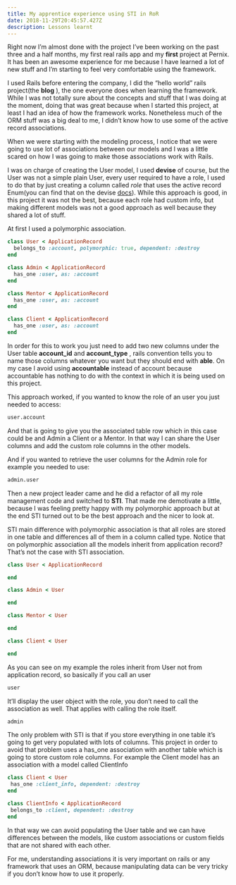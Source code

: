 ```yaml
---
title: My apprentice experience using STI in RoR
date: 2018-11-29T20:45:57.427Z
description: Lessons learnt
---
```


Right now I’m almost done with the project I’ve been working on the past three and a half months, my first real rails app and my **first** project at Pernix. It has been an awesome experience for me because I have learned a lot of new stuff and I’m starting to feel very comfortable using the framework.

I used Rails before entering the company, I did the “hello world” rails project(the **blog** ), the one everyone does when learning the framework. While I was not totally sure about the concepts and stuff that I was doing at the moment, doing that was great because when I started this project, at least I had an idea of how the framework works. Nonetheless much of the ORM stuff was a big deal to me, I didn’t know how to use some of the active record associations.

When we were starting with the modeling process, I notice that we were going to use lot of associations between our models and I was a little scared on how I was going to make those associations work with Rails.

I was on charge of creating the User model, I used **devise** of course, but the User was not a simple plain User, every user required to have a role, I used to do that by just creating a column called _role_ that uses the active record Enum(you can find that on the devise [docs](https://github.com/plataformatec/devise/wiki/How-To:-Add-an-Admin-Role#option-3-using-active-record-enum)). While this approach is good, in this project it was not the best, because each role had custom info, but making different models was not a good approach as well because they shared a lot of stuff.

At first I used a polymorphic association.

```ruby
class User < ApplicationRecord
  belongs_to :account, polymorphic: true, dependent: :destroy
end

class Admin < ApplicationRecord
  has_one :user, as: :account
end

class Mentor < ApplicationRecord
  has_one :user, as: :account
end

class Client < ApplicationRecord
  has_one :user, as: :account
end
```

In order for this to work you just need to add two new columns under the User table **account_id** and **account_type** , rails convention tells you to name those columns whatever you want but they should end with **able**. On my case I avoid using **accountable** instead of account because accountable has nothing to do with the context in which it is being used on this project.

This approach worked, if you wanted to know the role of an user you just needed to access:

```bash
user.account
```

And that is going to give you the associated table row which in this case could be and Admin a Client or a Mentor. In that way I can share the User columns and add the custom role columns in the other models.

And if you wanted to retrieve the user columns for the Admin role for example you needed to use:

```bash
admin.user
```

Then a new project leader came and he did a refactor of all my role management code and switched to **STI**. That made me demotivate a little, because I was feeling pretty happy with my polymorphic approach but at the end STI turned out to be the best approach and the nicer to look at.

STI main difference with polymorphic association is that all roles are stored in one table and differences all of them in a column called type. Notice that on polymorphic association all the models inherit from application record? That’s not the case with STI association.

```ruby
class User < ApplicationRecord

end

class Admin < User

end

class Mentor < User

end

class Client < User

end
```

As you can see on my example the roles inherit from User not from application record, so basically if you call an user

```bash
user
```

It’ll display the user object with the role, you don’t need to call the association as well. That applies with calling the role itself.

```bash
admin
```

The only problem with STI is that if you store everything in one table it’s going to get very populated with lots of columns. This project in order to avoid that problem uses a has_one association with another table which is going to store custom role columns. For example the Client model has an association with a model called ClientInfo

```ruby
class Client < User
 has_one :client_info, dependent: :destroy
end

class ClientInfo < ApplicationRecord
 belongs_to :client, dependent: :destroy
end
```

In that way we can avoid populating the User table and we can have differences between the models, like custom associations or custom fields that are not shared with each other.

For me, understanding associations it is very important on rails or any framework that uses an ORM, because manipulating data can be very tricky if you don’t know how to use it properly.
